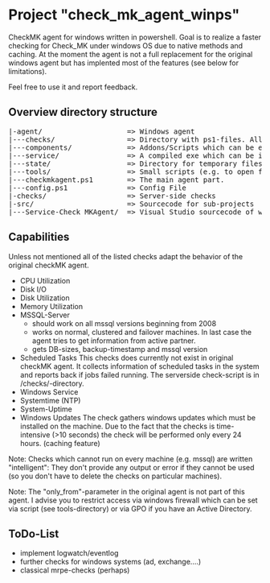 Project "check_mk_agent_winps"
==============================

CheckMK agent for windows written in powershell. Goal is to realize a faster checking for Check_MK 
under windows OS due to native methods and caching. 
At the moment the agent is not a full replacement for the original windows agent but has implented
most of the features (see below for limitations).

Feel free to use it and report feedback.



Overview directory structure
--------------------------------
<pre>
|-agent/                    => Windows agent
|---checks/                 => Directory with ps1-files. All files will be called by agent
|---components/             => Addons/Scripts which can be executed by checks
|---service/                => A compiled exe which can be installed as windows service
|---state/                  => Directory for temporary files of checks
|---tools/                  => Small scripts (e.g. to open firewall ports)
|---checkmkagent.ps1        => The main agent part. 
|---config.ps1              => Config File
|-checks/                   => Server-side checks
|-src/                      => Sourcecode for sub-projects
|---Service-Check_MKAgent/  => Visual Studio sourcecode of windows service 
</pre>

Capabilities
------------
Unless not mentioned all of the listed checks adapt the behavior of the original checkMK agent.

- CPU Utilization
- Disk I/O
- Disk Utilization
- Memory Utilization
- MSSQL-Server 
   * should work on all mssql versions beginning from 2008
   * works on normal, clustered and failover machines. In last case the agent tries to get information
     from active partner.
   * gets DB-sizes, backup-timestamp and mssql version
- Scheduled Tasks
  This checks does currently not exist in original checkMK agent. It collects information of scheduled tasks
  in the system and reports back if jobs failed running. The serverside check-script is in /checks/-directory.
- Windows Service
- Systemtime (NTP)
- System-Uptime
- Windows Updates
  The check gathers windows updates which must be installed on the machine. Due to the fact that the checks is
  time-intensive (>10 seconds) the check will be performed only every 24 hours. (caching feature)

Note: Checks which cannot run on every machine (e.g. mssql) are written "intelligent": They don't provide any 
output or error if they cannot be used (so you don't have to delete the checks on particular machines).

Note: The "only_from"-parameter in the original agent is not part of this agent. I advise you to restrict access
via windows firewall which can be set via script (see tools-directory) or via GPO if you have an Active Directory.


ToDo-List
---------

- implement logwatch/eventlog
- further checks for windows systems (ad, exchange....)
- classical mrpe-checks (perhaps)
